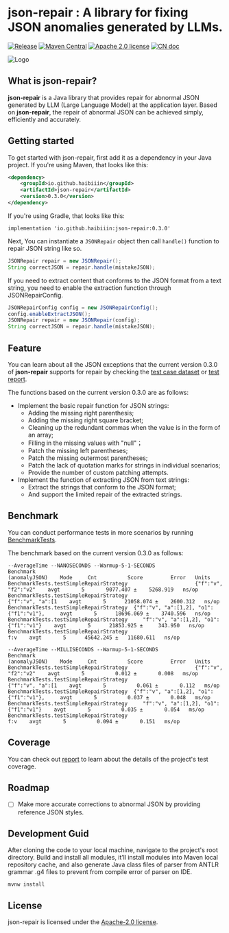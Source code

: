 # json-repair : A library for fixing JSON anomalies generated by LLMs.

[![Release](https://img.shields.io/github/release/HAibiiin/json-repair.svg?sort=semver)](https://github.com/HAibiiin/json-repair/releases/latest)
[![Maven Central](https://img.shields.io/maven-central/v/io.github.haibiiin/json-repair.svg)](https://search.maven.org/artifact/io.github.haibiiin/json-repair)
[![Apache 2.0 license](https://img.shields.io/badge/license-Apache%202.0-blue)](./LICENSE)
[![CN doc](https://img.shields.io/badge/文档-中文版-blue.svg)](https://github.com/HAibiiin/json-repair/blob/main/README-ZH.md)

![Logo](https://haibiiin.github.io/resources/json-repair-logo.png)

## What is json-repair?

**json-repair** is a Java library that provides repair for abnormal JSON generated by LLM (Large Language Model) at the application layer. Based on **json-repair**, the repair of abnormal JSON can be achieved simply, efficiently and accurately.

## Getting started

To get started with json-repair, first add it as a dependency in your Java project. If you're using Maven, that looks like this:

```xml
<dependency>
    <groupId>io.github.haibiiin</groupId>
    <artifactId>json-repair</artifactId>
    <version>0.3.0</version>
</dependency>
```
If you're using Gradle, that looks like this:

```
implementation 'io.github.haibiiin:json-repair:0.3.0'
```
Next, You can instantiate a `JSONRepair` object  then call `handle()` function to repair JSON string like so.

```java
JSONRepair repair = new JSONRepair();
String correctJSON = repair.handle(mistakeJSON);
```

If you need to extract content that conforms to the JSON format from a text string, you need to enable the extraction function through JSONRepairConfig.

```java
JSONRepairConfig config = new JSONRepairConfig();
config.enableExtractJSON();
JSONRepair repair = new JSONRepair(config);
String correctJSON = repair.handle(mistakeJSON);
```

## Feature

You can learn about all the JSON exceptions that the current version 0.3.0 of **json-repair** supports for repair by checking the [test case dataset](https://github.com/HAibiiin/json-repair/blob/main/src/test/resources/case/simple.xml) or [test report](https://haibiiin.github.io/json-repair/reports/testcase/).

The functions based on the current version 0.3.0 are as follows:

* Implement the basic repair function for JSON strings:
  * Adding the missing right parenthesis;
  * Adding the missing right square bracket;
  * Cleaning up the redundant commas when the value is in the form of an array;
  * Filling in the missing values with "null"；
  * Patch the missing left parentheses; 
  * Patch the missing outermost parentheses; 
  * Patch the lack of quotation marks for strings in individual scenarios;
  * Provide the number of custom patching attempts.
* Implement the function of extracting JSON from text strings:
  * Extract the strings that conform to the JSON format;
  * And support the limited repair of the extracted strings.

## Benchmark

You can conduct performance tests in more scenarios by running [BenchmarkTests](https://github.com/HAibiiin/json-repair/blob/main/src/test/java/io/github/haibiiin/json/repair/BenchmarkTests.java).

The benchmark based on the current version 0.3.0 as follows:

```
--AverageTime --NANOSECONDS --Warmup-5-1-SECONDS
Benchmark                                                          (anomalyJSON)    Mode     Cnt          Score         Error   Units
BenchmarkTests.testSimpleRepairStrategy                      {"f":"v", "f2":"v2"    avgt       5       9077.407 ±    5268.919   ns/op
BenchmarkTests.testSimpleRepairStrategy                         {"f":"v", "a":[1    avgt       5      21058.074 ±    2600.312   ns/op
BenchmarkTests.testSimpleRepairStrategy  {"f":"v", "a":[1,2], "o1":{"f1":"v1"},     avgt       5      18696.069 ±    3740.596   ns/op
BenchmarkTests.testSimpleRepairStrategy     "f":"v", "a":[1,2], "o1":{"f1":"v1"}    avgt       5      21853.925 ±     343.950   ns/op
BenchmarkTests.testSimpleRepairStrategy                                      f:v    avgt       5      45642.245 ±   11680.611   ns/op

--AverageTime --MILLISECONDS --Warmup-5-1-SECONDS
Benchmark                                                          (anomalyJSON)    Mode     Cnt          Score         Error   Units
BenchmarkTests.testSimpleRepairStrategy                      {"f":"v", "f2":"v2"    avgt       5          0.012 ±       0.008   ms/op
BenchmarkTests.testSimpleRepairStrategy                         {"f":"v", "a":[1    avgt       5          0.061 ±       0.112   ms/op
BenchmarkTests.testSimpleRepairStrategy  {"f":"v", "a":[1,2], "o1":{"f1":"v1"},     avgt       5          0.037 ±       0.048   ms/op
BenchmarkTests.testSimpleRepairStrategy     "f":"v", "a":[1,2], "o1":{"f1":"v1"}    avgt       5          0.035 ±       0.054   ms/op
BenchmarkTests.testSimpleRepairStrategy                                      f:v    avgt       5          0.094 ±       0.151   ms/op
```

## Coverage

You can check out [report](https://haibiiin.github.io/json-repair/reports/coverage/) to learn about the details of the project's test coverage.

## Roadmap

 - [ ] Make more accurate corrections to abnormal JSON by providing reference JSON styles.

## Development Guid

After cloning the code to your local machine, navigate to the project's root directory. Build and install all modules, it’ll install modules into Maven local repository cache, and also generate Java class files of parser from ANTLR grammar .g4 files to prevent from compile error of parser on IDE.

```shell
mvnw install
```

## License

json-repair is licensed under the [Apache-2.0 license](https://github.com/HAibiiin/json-repair/blob/master/LICENSE).
